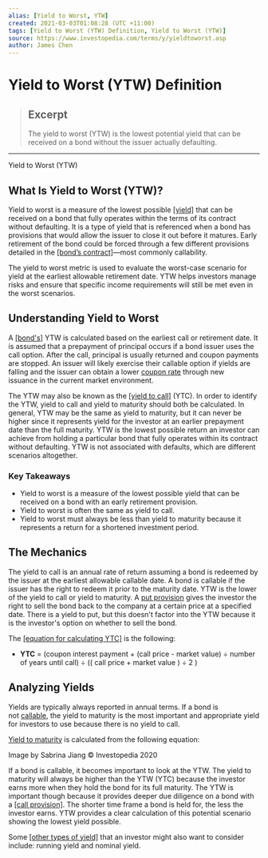 ```yaml
---
alias: [Yield to Worst, YTW]
created: 2021-03-03T01:08:28 (UTC +11:00)
tags: [Yield to Worst (YTW) Definition, Yield to Worst (YTW)]
source: https://www.investopedia.com/terms/y/yieldtoworst.asp
author: James Chen
---
```


# Yield to Worst (YTW) Definition

> ## Excerpt
> The yield to worst (YTW) is the lowest potential yield that can be received on a bond without the issuer actually defaulting.

---

Yield to Worst (YTW)
## What Is Yield to Worst (YTW)?

Yield to worst is a measure of the lowest possible [[yield]](https://www.investopedia.com/terms/y/yield.asp) that can be received on a bond that fully operates within the terms of its contract without defaulting. It is a type of yield that is referenced when a bond has provisions that would allow the issuer to close it out before it matures. Early retirement of the bond could be forced through a few different provisions detailed in the [[bond’s contract]](https://www.investopedia.com/articles/bonds/07/price_yield.asp)—most commonly callability.

The yield to worst metric is used to evaluate the worst-case scenario for yield at the earliest allowable retirement date. YTW helps investors manage risks and ensure that specific income requirements will still be met even in the worst scenarios.

## Understanding Yield to Worst

A [[bond's]](https://www.investopedia.com/terms/b/bond.asp) YTW is calculated based on the earliest call or retirement date. It is assumed that a prepayment of principal occurs if a bond issuer uses the call option. After the call, principal is usually returned and coupon payments are stopped. An issuer will likely exercise their callable option if yields are falling and the issuer can obtain a lower [coupon rate](https://www.investopedia.com/terms/c/coupon-rate.asp) through new issuance in the current market environment.

The YTW may also be known as the [[yield to call]](https://www.investopedia.com/terms/y/yieldtocall.asp) (YTC). In order to identify the YTW, yield to call and yield to maturity should both be calculated. In general, YTW may be the same as yield to maturity, but it can never be higher since it represents yield for the investor at an earlier prepayment date than the full maturity. YTW is the lowest possible return an investor can achieve from holding a particular bond that fully operates within its contract without defaulting. YTW is not associated with defaults, which are different scenarios altogether.

### Key Takeaways

-   Yield to worst is a measure of the lowest possible yield that can be received on a bond with an early retirement provision.
-   Yield to worst is often the same as yield to call.
-   Yield to worst must always be less than yield to maturity because it represents a return for a shortened investment period.

## The Mechanics

The yield to call is an annual rate of return assuming a bond is redeemed by the issuer at the earliest allowable callable date. A bond is callable if the issuer has the right to redeem it prior to the maturity date. YTW is the lower of the yield to call or yield to maturity. A [put provision](https://www.investopedia.com/terms/p/put-provision.asp) gives the investor the right to sell the bond back to the company at a certain price at a specified date. There is a yield to put, but this doesn't factor into the YTW because it is the investor's option on whether to sell the bond.

The [[equation for calculating YTC]](https://www.thebalance.com/the-difference-between-yield-to-call-and-yield-to-worst-417079) is the following:

-   **YTC** = (coupon interest payment + (call price - market value) ÷ number of years until call) ÷ (( call price + market value ) ÷ 2 )

## Analyzing Yields

Yields are typically always reported in annual terms. If a bond is not [callable](https://www.investopedia.com/terms/c/callablebond.asp), the yield to maturity is the most important and appropriate yield for investors to use because there is no yield to call.

[Yield to maturity](https://corporatefinanceinstitute.com/resources/knowledge/finance/yield-to-maturity-ytm/) is calculated from the following equation:

Image by Sabrina Jiang © Investopedia 2020

If a bond is callable, it becomes important to look at the YTW. The yield to maturity will always be higher than the YTW (YTC) because the investor earns more when they hold the bond for its full maturity. The YTW is important though because it provides deeper due diligence on a bond with a [[call provision]](https://www.investopedia.com/terms/c/callprovision.asp). The shorter time frame a bond is held for, the less the investor earns. YTW provides a clear calculation of this potential scenario showing the lowest yield possible.

Some [[other types of yield]](https://www.investopedia.com/articles/investing/022516/understanding-different-types-bond-yields.asp) that an investor might also want to consider include: running yield and nominal yield.
